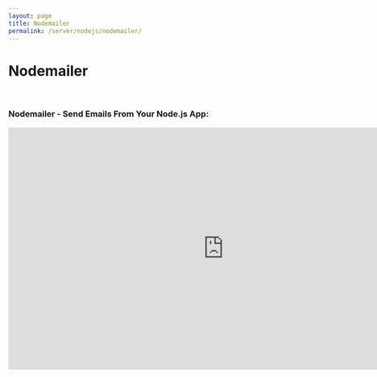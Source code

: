 ```yaml
---
layout: page
title: Nodemailer
permalink: /server/nodejs/nodemailer/
---
```


# Nodemailer

<br/>

### Nodemailer - Send Emails From Your Node.js App:

<div align="center">
    <iframe width="853" height="480" src="https://www.youtube.com/embed/nF9g1825mwk" frameborder="0" allowfullscreen></iframe>
</div>
